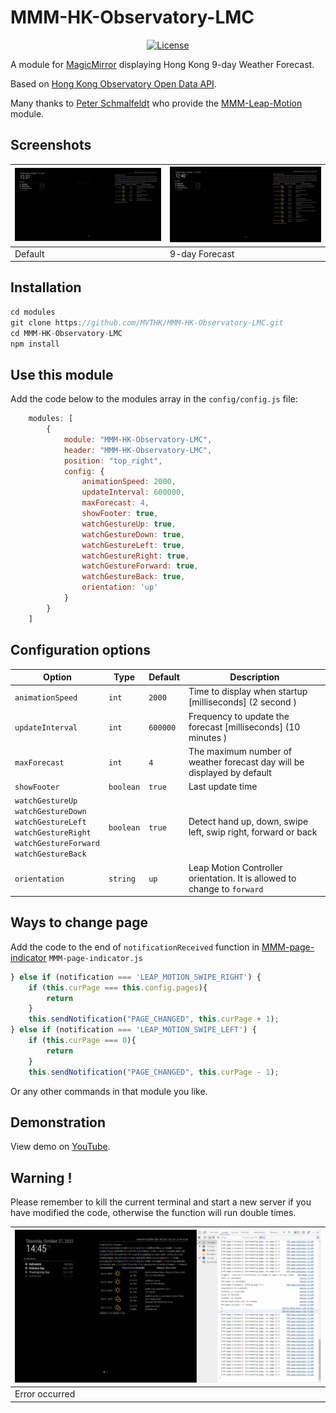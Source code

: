 # MMM-HK-Observatory-LMC

<p style="text-align: center">
    <a href="https://choosealicense.com/licenses/apache-2.0/"><img src="https://img.shields.io/badge/License-Apache%202.0-blue.svg" alt="License"></a>
</p>

A module for [MagicMirror](https://github.com/MichMich/MagicMirror) displaying Hong Kong 9-day Weather Forecast.

Based on [Hong Kong Observatory Open Data API](https://www.hko.gov.hk/en/weatherAPI/doc/files/HKO_Open_Data_API_Documentation.pdf).

Many thanks to [Peter Schmalfeldt](https://github.com/manifestinteractive) who provide the [MMM-Leap-Motion](https://github.com/manifestinteractive/MMM-Leap-Motion) module.

## Screenshots
| ![screenshot1](readme/img/default.PNG)| ![screenshot2](readme/img/9-day%20forecast.PNG) |
| --- |-------------------------------------------------|
| Default | 9-day Forecast                                  |

## Installation

````javascript
cd modules
git clone https://github.com/MVTHK/MMM-HK-Observatory-LMC.git
cd MMM-HK-Observatory-LMC
npm install
````

## Use this module

Add the code below to the modules array in the `config/config.js` file:

````javascript
    modules: [
        {
            module: "MMM-HK-Observatory-LMC",
            header: "MMM-HK-Observatory-LMC",
            position: "top_right",
            config: {
                animationSpeed: 2000,
                updateInterval: 600000,
                maxForecast: 4,
                showFooter: true,
                watchGestureUp: true,
                watchGestureDown: true,
                watchGestureLeft: true,
                watchGestureRight: true,
                watchGestureForward: true,
                watchGestureBack: true,
                orientation: 'up'
            }
        }
    ]
````


## Configuration options
| Option                                                                                                                                       | Type      | Default  | Description                                                              |
|----------------------------------------------------------------------------------------------------------------------------------------------|-----------|----------|--------------------------------------------------------------------------|
| `animationSpeed`                                                                                                                             | `int`     | `2000`   | Time to display when startup [milliseconds] (2 second )                  |
| `updateInterval`                                                                                                                             | `int`     | `600000` | Frequency to update the forecast [milliseconds] (10 minutes )            |
| `maxForecast`                                                                                                                                | `int`     | `4`      | The maximum number of weather forecast day will be displayed by default  |
| `showFooter`                                                                                                                                 | `boolean` | `true`   | Last update time                                                         |
| `watchGestureUp`<br/>`watchGestureDown`<br/>`watchGestureLeft`<br/>`watchGestureRight`<br/>`watchGestureForward`<br/>`watchGestureBack`<br/> | `boolean` | `true`   | Detect hand up, down, swipe left, swip right, forward or back            |
| `orientation`                                                                                                                                | `string`  | `up`     | Leap Motion Controller orientation. It is allowed to change to `forward` |


## Ways to change page

Add the code to the end of `notificationReceived` function in [MMM-page-indicator](https://github.com/edward-shen/MMM-page-indicator) `MMM-page-indicator.js`

````javascript
} else if (notification === 'LEAP_MOTION_SWIPE_RIGHT') {
    if (this.curPage === this.config.pages){
        return
    }
    this.sendNotification("PAGE_CHANGED", this.curPage + 1);
} else if (notification === 'LEAP_MOTION_SWIPE_LEFT') {
    if (this.curPage === 0){
        return
    }
    this.sendNotification("PAGE_CHANGED", this.curPage - 1);
````

Or any other commands in that module you like.

## Demonstration

View demo on [YouTube](https://youtu.be/fXoWLlfhFok).
## Warning !

Please remember to kill the current terminal and start a new server if you have modified the code, otherwise the function will run double times.

| ![screenshot3](readme/img/error.PNG) |
|----------------------------------|
| Error occurred                   |
